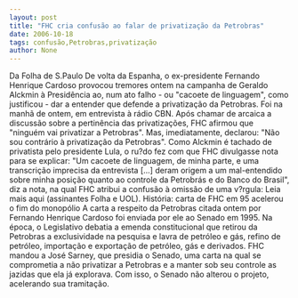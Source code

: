 ```yaml
---
layout: post
title: "FHC cria confusão ao falar de privatização da Petrobras"
date: 2006-10-18
tags: confusão,Petrobras,privatização
author: None
---
```

Da Folha de S.Paulo
De volta da Espanha, o ex-presidente Fernando Henrique Cardoso provocou tremores ontem na campanha de Geraldo Alckmin à Presidência ao, num ato falho - ou \"cacoete de linguagem\", como justificou - dar a entender que defende a privatização da Petrobras. Foi na manhã de ontem, em entrevista à rádio CBN. 
Após chamar de arcaica a discussão sobre a pertinência das privatizações, FHC afirmou que \"ninguém vai privatizar a Petrobras\". Mas, imediatamente, declarou: \"Não sou contrário à privatização da Petrobras\".
Como Alckmin é tachado de privatista pelo presidente Lula, o ru?do fez com que FHC divulgasse nota para se explicar: \"Um cacoete de linguagem, de minha parte, e uma transcrição imprecisa da entrevista [...] deram origem a um mal-entendido sobre minha posição quanto ao controle da Petrobrás e do Banco do Brasil\", diz a nota, na qual FHC atribui a confusão à omissão de uma v?rgula:
Leia mais aqui (assinantes Folha e UOL).
História: carta de FHC em 95 acelerou o fim do monopólio
A carta a respeito da Petrobras citada ontem por Fernando Henrique Cardoso foi enviada por ele ao Senado em 1995. 
Na época, o Legislativo debatia a emenda constitucional que retirou da Petrobras a exclusividade na pesquisa e lavra de petróleo e gás, refino de petróleo, importação e exportação de petróleo, gás e derivados. 
FHC mandou a José Sarney, que presidia o Senado, uma carta na qual se comprometia a não privatizar a Petrobras e a manter sob seu controle as jazidas que ela já explorava. Com isso, o Senado não alterou o projeto, acelerando sua tramitação. 